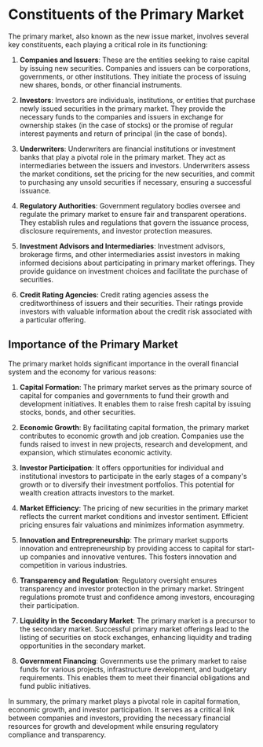 # Constituents of the Primary Market

The primary market, also known as the new issue market, involves several key constituents, each playing a critical role in its functioning:

1. **Companies and Issuers**: These are the entities seeking to raise capital by issuing new securities. Companies and issuers can be corporations, governments, or other institutions. They initiate the process of issuing new shares, bonds, or other financial instruments.

2. **Investors**: Investors are individuals, institutions, or entities that purchase newly issued securities in the primary market. They provide the necessary funds to the companies and issuers in exchange for ownership stakes (in the case of stocks) or the promise of regular interest payments and return of principal (in the case of bonds).

3. **Underwriters**: Underwriters are financial institutions or investment banks that play a pivotal role in the primary market. They act as intermediaries between the issuers and investors. Underwriters assess the market conditions, set the pricing for the new securities, and commit to purchasing any unsold securities if necessary, ensuring a successful issuance.

4. **Regulatory Authorities**: Government regulatory bodies oversee and regulate the primary market to ensure fair and transparent operations. They establish rules and regulations that govern the issuance process, disclosure requirements, and investor protection measures.

5. **Investment Advisors and Intermediaries**: Investment advisors, brokerage firms, and other intermediaries assist investors in making informed decisions about participating in primary market offerings. They provide guidance on investment choices and facilitate the purchase of securities.

6. **Credit Rating Agencies**: Credit rating agencies assess the creditworthiness of issuers and their securities. Their ratings provide investors with valuable information about the credit risk associated with a particular offering.

## Importance of the Primary Market

The primary market holds significant importance in the overall financial system and the economy for various reasons:

1. **Capital Formation**: The primary market serves as the primary source of capital for companies and governments to fund their growth and development initiatives. It enables them to raise fresh capital by issuing stocks, bonds, and other securities.

2. **Economic Growth**: By facilitating capital formation, the primary market contributes to economic growth and job creation. Companies use the funds raised to invest in new projects, research and development, and expansion, which stimulates economic activity.

3. **Investor Participation**: It offers opportunities for individual and institutional investors to participate in the early stages of a company's growth or to diversify their investment portfolios. This potential for wealth creation attracts investors to the market.

4. **Market Efficiency**: The pricing of new securities in the primary market reflects the current market conditions and investor sentiment. Efficient pricing ensures fair valuations and minimizes information asymmetry.

5. **Innovation and Entrepreneurship**: The primary market supports innovation and entrepreneurship by providing access to capital for start-up companies and innovative ventures. This fosters innovation and competition in various industries.

6. **Transparency and Regulation**: Regulatory oversight ensures transparency and investor protection in the primary market. Stringent regulations promote trust and confidence among investors, encouraging their participation.

7. **Liquidity in the Secondary Market**: The primary market is a precursor to the secondary market. Successful primary market offerings lead to the listing of securities on stock exchanges, enhancing liquidity and trading opportunities in the secondary market.

8. **Government Financing**: Governments use the primary market to raise funds for various projects, infrastructure development, and budgetary requirements. This enables them to meet their financial obligations and fund public initiatives.

In summary, the primary market plays a pivotal role in capital formation, economic growth, and investor participation. It serves as a critical link between companies and investors, providing the necessary financial resources for growth and development while ensuring regulatory compliance and transparency.